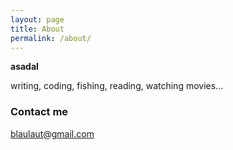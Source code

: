 ```yaml
---
layout: page
title: About
permalink: /about/
---
```


**asadal**

writing, coding, fishing, reading, watching movies...


### Contact me

[blaulaut@gmail.com](mailto:blaulaut@gmail.com)
